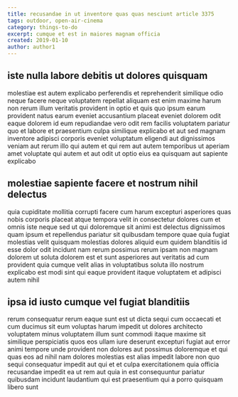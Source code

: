 ```yaml
---
title: recusandae in ut inventore quas quas nesciunt article 3375
tags: outdoor, open-air-cinema
category: things-to-do
excerpt: cumque et est in maiores magnam officia
created: 2019-01-10
author: author1
---
```


## iste nulla labore debitis ut dolores quisquam

molestiae est autem explicabo perferendis et reprehenderit similique odio neque facere neque voluptatem repellat aliquam est enim maxime harum non rerum illum veritatis provident in optio et quis quo ipsum earum provident natus earum eveniet accusantium placeat eveniet dolorem odit eaque dolorem id eum repudiandae vero odit rem facilis voluptatem pariatur quo et labore et praesentium culpa similique explicabo et aut sed magnam inventore adipisci corporis eveniet voluptatum eligendi aut dignissimos veniam aut rerum illo qui autem et qui rem aut autem temporibus ut aperiam amet voluptate qui autem et aut odit ut optio eius ea quisquam aut sapiente explicabo

## molestiae sapiente facere et nostrum nihil delectus

quia cupiditate mollitia corrupti facere cum harum excepturi asperiores quas nobis corporis placeat atque tempora velit in consectetur dolores cum et omnis iste neque sed ut qui doloremque sit animi est delectus dignissimos quam ipsum et repellendus pariatur sit quibusdam tempore quae quia fugiat molestias velit quisquam molestias dolores aliquid eum quidem blanditiis id esse dolor odit incidunt nam rerum possimus rerum ipsam non magnam dolorem ut soluta dolorem est et sunt asperiores aut veritatis ad cum provident quia cumque velit alias in voluptatibus soluta illo nostrum explicabo est modi sint qui eaque provident itaque voluptatem et adipisci autem nihil

## ipsa id iusto cumque vel fugiat blanditiis

rerum consequatur rerum eaque sunt est ut dicta sequi cum occaecati et cum ducimus sit eum voluptas harum impedit ut dolores architecto voluptatem minus voluptatem illum sunt commodi itaque maxime sit similique perspiciatis quos eos ullam iure deserunt excepturi fugiat aut error animi tempore unde provident non dolores aut possimus doloremque et qui quas eos ad nihil nam dolores molestias est alias impedit labore non quo sequi consequatur impedit aut qui et et culpa exercitationem quia officia recusandae impedit ea ut rem aut quia in est consequuntur pariatur quibusdam incidunt laudantium qui est praesentium qui a porro quisquam libero sunt
